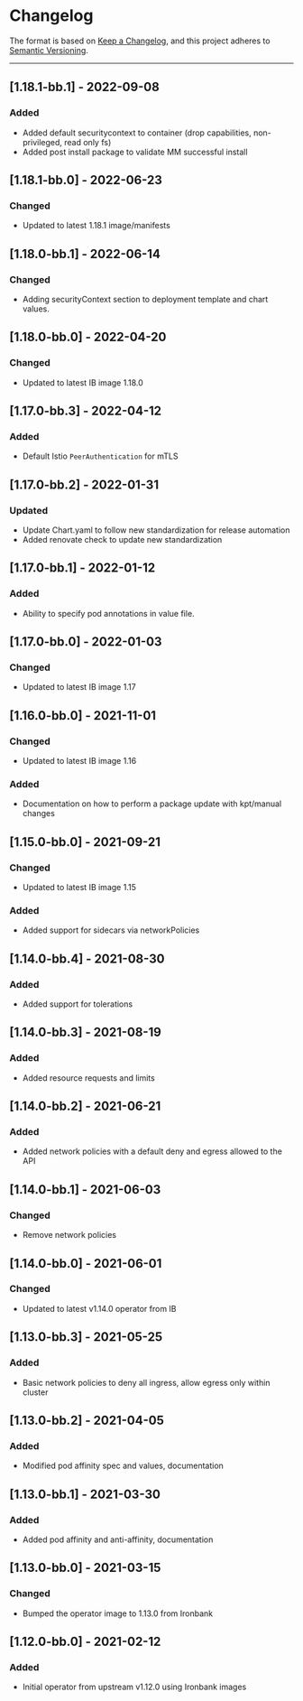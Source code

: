 # Changelog

The format is based on [Keep a Changelog](https://keepachangelog.com/en/1.0.0/), and this project adheres to [Semantic Versioning](https://semver.org/spec/v2.0.0.html).

---
## [1.18.1-bb.1] - 2022-09-08
### Added
- Added default securitycontext to container (drop capabilities, non-privileged, read only fs)
- Added post install package to validate MM successful install

## [1.18.1-bb.0] - 2022-06-23
### Changed
- Updated to latest 1.18.1 image/manifests

## [1.18.0-bb.1] - 2022-06-14
### Changed
- Adding securityContext section to deployment template and chart values.

## [1.18.0-bb.0] - 2022-04-20
### Changed
- Updated to latest IB image 1.18.0

## [1.17.0-bb.3] - 2022-04-12
### Added
- Default Istio `PeerAuthentication` for mTLS

## [1.17.0-bb.2] - 2022-01-31
### Updated
- Update Chart.yaml to follow new standardization for release automation
- Added renovate check to update new standardization

## [1.17.0-bb.1] - 2022-01-12
### Added
- Ability to specify pod annotations in value file.

## [1.17.0-bb.0] - 2022-01-03
### Changed
- Updated to latest IB image 1.17

## [1.16.0-bb.0] - 2021-11-01
### Changed
- Updated to latest IB image 1.16
### Added
- Documentation on how to perform a package update with kpt/manual changes

## [1.15.0-bb.0] - 2021-09-21
### Changed
- Updated to latest IB image 1.15
### Added
- Added support for sidecars via networkPolicies

## [1.14.0-bb.4] - 2021-08-30
### Added
- Added support for tolerations

## [1.14.0-bb.3] - 2021-08-19
### Added
- Added resource requests and limits

## [1.14.0-bb.2] - 2021-06-21
### Added
- Added network policies with a default deny and egress allowed to the API

## [1.14.0-bb.1] - 2021-06-03
### Changed
- Remove network policies

## [1.14.0-bb.0] - 2021-06-01
### Changed
- Updated to latest v1.14.0 operator from IB

## [1.13.0-bb.3] - 2021-05-25
### Added
- Basic network policies to deny all ingress, allow egress only within cluster

## [1.13.0-bb.2] - 2021-04-05
### Added
- Modified pod affinity spec and values, documentation

## [1.13.0-bb.1] - 2021-03-30
### Added
- Added pod affinity and anti-affinity, documentation

## [1.13.0-bb.0] - 2021-03-15
### Changed
- Bumped the operator image to 1.13.0 from Ironbank

## [1.12.0-bb.0] - 2021-02-12
### Added
- Initial operator from upstream v1.12.0 using Ironbank images
